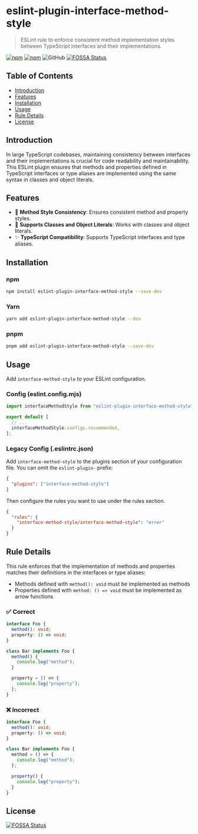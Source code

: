 # eslint-plugin-interface-method-style

> ESLint rule to enforce consistent method implementation styles between TypeScript interfaces and their implementations.

[![npm](https://img.shields.io/npm/v/eslint-plugin-interface-method-style)](https://www.npmjs.com/package/eslint-plugin-interface-method-style)
[![npm](https://img.shields.io/npm/dt/eslint-plugin-interface-method-style)](https://www.npmjs.com/package/eslint-plugin-interface-method-style)
![GitHub](https://img.shields.io/github/license/eavam/eslint-plugin-interface-method-style)
[![FOSSA Status](https://app.fossa.com/api/projects/git%2Bgithub.com%2Feavam%2Feslint-plugin-interface-method-style.svg?type=shield&issueType=license)](https://app.fossa.com/projects/git%2Bgithub.com%2Feavam%2Feslint-plugin-interface-method-style?ref=badge_shield&issueType=license)

## Table of Contents

- [Introduction](#introduction)
- [Features](#features)
- [Installation](#installation)
- [Usage](#usage)
- [Rule Details](#rule-details)
- [License](#license)

## Introduction

In large TypeScript codebases, maintaining consistency between interfaces and their implementations is crucial for code readability and maintainability. This ESLint plugin ensures that methods and properties defined in TypeScript interfaces or type aliases are implemented using the same syntax in classes and object literals.

## Features

- 🎯 **Method Style Consistency**: Ensures consistent method and property styles.
- 🚀 **Supports Classes and Object Literals**: Works with classes and object literals.
- ✨ **TypeScript Compatibility**: Supports TypeScript interfaces and type aliases.

## Installation

### npm

```sh
npm install eslint-plugin-interface-method-style --save-dev
```

### Yarn

```sh
yarn add eslint-plugin-interface-method-style --dev
```

### pnpm

```sh
pnpm add eslint-plugin-interface-method-style --save-dev
```

## Usage

Add `interface-method-style` to your ESLint configuration.

### Config (eslint.config.mjs)

```js
import interfaceMethodStyle from "eslint-plugin-interface-method-style";

export default [
  // ...
  interfaceMethodStyle.configs.recommended,
];
```

### Legacy Config (.eslintrc.json)

Add `interface-method-style` to the plugins section of your configuration file. You can omit the `eslint-plugin-` prefix:

```json
{
  "plugins": ["interface-method-style"]
}
```

Then configure the rules you want to use under the rules section.

```json
{
  "rules": {
    "interface-method-style/interface-method-style": "error"
  }
}
```

## Rule Details

This rule enforces that the implementation of methods and properties matches their definitions in the interfaces or type aliases:

- Methods defined with `method(): void` must be implemented as methods
- Properties defined with `method: () => void` must be implemented as arrow functions

### ✅ Correct

```ts
interface Foo {
  method(): void;
  property: () => void;
}

class Bar implements Foo {
  method() {
    console.log("method");
  }

  property = () => {
    console.log("property");
  };
}
```

### ❌ Incorrect

```ts
interface Foo {
  method(): void;
  property: () => void;
}

class Bar implements Foo {
  method = () => {
    console.log("method");
  };

  property() {
    console.log("property");
  }
}
```

## License

[![FOSSA Status](https://app.fossa.com/api/projects/git%2Bgithub.com%2Feavam%2Feslint-plugin-interface-method-style.svg?type=large&issueType=license)](https://app.fossa.com/projects/git%2Bgithub.com%2Feavam%2Feslint-plugin-interface-method-style?ref=badge_large&issueType=license)
